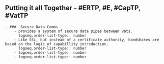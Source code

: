 ## Putting it all Together - #ERTP, #E, #CapTP, #VatTP
	- ###  Secure Data Comms
		- provides a system of secure data pipes between vats.
		  logseq.order-list-type:: number
		- Like SSL, but instead of a certificate authority, handshakes are based on the logic of capabillity introduction.
		  logseq.order-list-type:: number
		- logseq.order-list-type:: number
		- logseq.order-list-type:: number